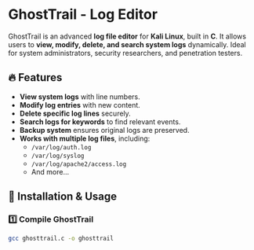 # GhostTrail - Log Editor

GhostTrail is an advanced **log file editor** for **Kali Linux**, built in **C**. It allows users to **view, modify, delete, and search system logs** dynamically. Ideal for system administrators, security researchers, and penetration testers.

## 🔥 Features
- **View system logs** with line numbers.
- **Modify log entries** with new content.
- **Delete specific log lines** securely.
- **Search logs for keywords** to find relevant events.
- **Backup system** ensures original logs are preserved.
- **Works with multiple log files**, including:
  - `/var/log/auth.log`
  - `/var/log/syslog`
  - `/var/log/apache2/access.log`
  - And more...

## 🚀 Installation & Usage

### 1️⃣ **Compile GhostTrail**
```sh
gcc ghosttrail.c -o ghosttrail

